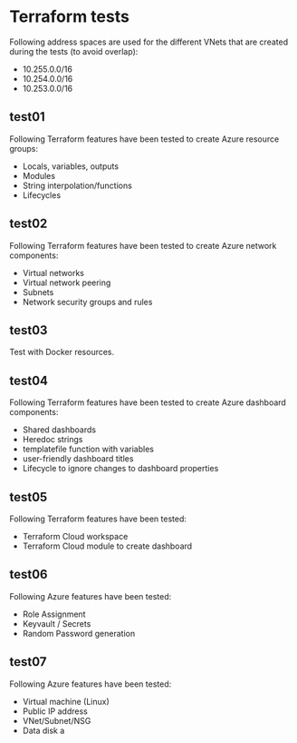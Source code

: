 # Terraform tests
Following address spaces are used for the different VNets that are created during the tests (to avoid overlap):
- 10.255.0.0/16
- 10.254.0.0/16
- 10.253.0.0/16
## test01
Following Terraform features have been tested to create Azure resource groups:
- Locals, variables, outputs
- Modules
- String interpolation/functions
- Lifecycles
## test02
Following Terraform features have been tested to create Azure network components:
- Virtual networks
- Virtual network peering
- Subnets
- Network security groups and rules
## test03
Test with Docker resources.
## test04
Following Terraform features have been tested to create Azure dashboard components:
- Shared dashboards
- Heredoc strings
- templatefile function with variables
- user-friendly dashboard titles
- Lifecycle to ignore changes to dashboard properties
## test05
Following Terraform features have been tested:
- Terraform Cloud workspace
- Terraform Cloud module to create dashboard
## test06
Following Azure features have been tested:
- Role Assignment
- Keyvault / Secrets
- Random Password generation
## test07
Following Azure features have been tested:
- Virtual machine (Linux)
- Public IP address
- VNet/Subnet/NSG
- Data disk a

